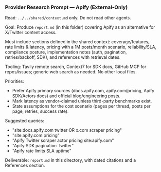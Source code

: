 ### Provider Research Prompt — Apify (External‑Only)

Read: `../../shared/context.md` only. Do not read other agents.

Goal: Produce `report.md` (in this folder) covering Apify as an alternative for X/Twitter content access.

Must include sections defined in the shared context: coverage/features, rate limits & latency, pricing with a 1M posts/month scenario, reliability/SLA, compliance posture, implementation notes (auth, pagination, retries/backoff, SDK), and references with retrieval dates.

Tooling: Tavily remote search, Context7 for SDK docs, GitHub MCP for repos/issues; generic web search as needed. No other local files.

Priorities:
- Prefer Apify primary sources (docs.apify.com, apify.com/pricing, Apify SDK/Actors docs) and official blog/engineering posts.
- Mark latency as vendor-claimed unless third-party benchmarks exist.
- State assumptions for the cost scenario (pages per thread, posts per page, retries, success rate).

Suggested queries:
- "site:docs.apify.com twitter OR x.com scraper pricing"
- "site:apify.com pricing"
- "Apify Twitter scraper actor pricing site:apify.com"
- "Apify SDK pagination Twitter"
- "Apify rate limits SLA uptime"

Deliverable: `report.md` in this directory, with dated citations and a References section.


